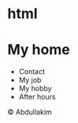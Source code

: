 # html
<!DOCTYPE html>
<html>
  <div class="container">
    <div class="header">
      <h1>My home</h1>
    </div>
    <div class="content">
      <!--main content is here-->
    </div>
    <div class="menu">
      <ul>
        <li>Contact</li>
        <li>My job</li>
        <li>My hobby</li>
        <li>After hours</li>
      </ul>
    </div>
    <div class="footer">
      <p>&copy; Abdullakim</p>
</html>
